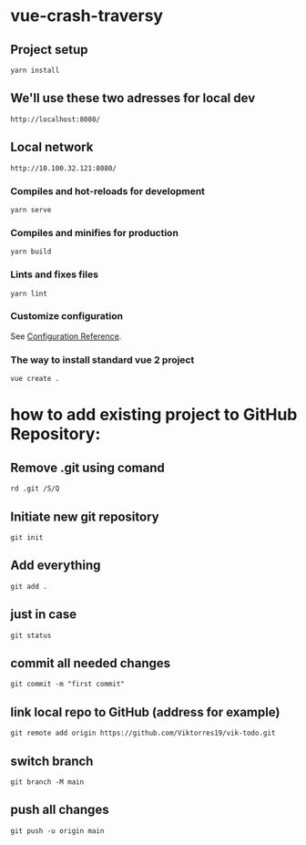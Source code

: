 # vue-crash-traversy

## Project setup
```
yarn install
```
## We'll use these two adresses for local dev
```
http://localhost:8080/
```
## Local network
```
http://10.100.32.121:8080/
```

### Compiles and hot-reloads for development
```
yarn serve
```

### Compiles and minifies for production
```
yarn build
```

### Lints and fixes files
```
yarn lint
```

### Customize configuration
See [Configuration Reference](https://cli.vuejs.org/config/).
### The way to install standard vue 2 project
```
vue create .
```

# how to add existing project to GitHub Repository:
## Remove .git using comand
```
rd .git /S/Q
```
## Initiate new git repository
```
git init
```
## Add everything
```
git add .
```
## just in case
```
git status
```
## commit all needed changes
```
git commit -m "first commit"
```
## link local repo to GitHub (address for example)
```
git remote add origin https://github.com/Viktorres19/vik-todo.git
```
## switch branch
```
git branch -M main
```
## push all changes
```
git push -u origin main
```